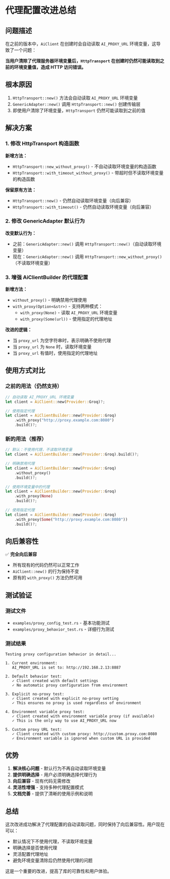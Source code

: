 # 代理配置改进总结

## 问题描述

在之前的版本中，`AiClient` 在创建时会自动读取 `AI_PROXY_URL` 环境变量，这导致了一个问题：

**当用户清除了代理服务器环境变量后，`HttpTransport` 在创建时仍然可能读取到之前的环境变量值，造成 HTTP 访问错误。**

## 根本原因

1. `HttpTransport::new()` 方法会自动读取 `AI_PROXY_URL` 环境变量
2. `GenericAdapter::new()` 调用 `HttpTransport::new()` 创建传输层
3. 即使用户清除了环境变量，`HttpTransport` 仍然可能读取到之前的值

## 解决方案

### 1. 修改 HttpTransport 构造函数

**新增方法：**
- `HttpTransport::new_without_proxy()` - 不自动读取环境变量的构造函数
- `HttpTransport::with_timeout_without_proxy()` - 带超时但不读取环境变量的构造函数

**保留原有方法：**
- `HttpTransport::new()` - 仍然自动读取环境变量（向后兼容）
- `HttpTransport::with_timeout()` - 仍然自动读取环境变量（向后兼容）

### 2. 修改 GenericAdapter 默认行为

**改变默认行为：**
- 之前：`GenericAdapter::new()` 调用 `HttpTransport::new()`（自动读取环境变量）
- 现在：`GenericAdapter::new()` 调用 `HttpTransport::new_without_proxy()`（不读取环境变量）

### 3. 增强 AiClientBuilder 的代理配置

**新增方法：**
- `without_proxy()` - 明确禁用代理使用
- `with_proxy(Option<&str>)` - 支持两种模式：
  - `with_proxy(None)` - 读取 `AI_PROXY_URL` 环境变量
  - `with_proxy(Some(url))` - 使用指定的代理地址

**改进的逻辑：**
- 当 `proxy_url` 为空字符串时，表示明确不使用代理
- 当 `proxy_url` 为 `None` 时，读取环境变量
- 当 `proxy_url` 有值时，使用指定的代理地址

## 使用方式对比

### 之前的用法（仍然支持）

```rust
// 自动读取 AI_PROXY_URL 环境变量
let client = AiClient::new(Provider::Groq)?;

// 使用指定代理
let client = AiClientBuilder::new(Provider::Groq)
    .with_proxy("http://proxy.example.com:8080")
    .build()?;
```

### 新的用法（推荐）

```rust
// 默认：不使用代理，不读取环境变量
let client = AiClientBuilder::new(Provider::Groq).build()?;

// 明确禁用代理
let client = AiClientBuilder::new(Provider::Groq)
    .without_proxy()
    .build()?;

// 使用环境变量中的代理
let client = AiClientBuilder::new(Provider::Groq)
    .with_proxy(None)
    .build()?;

// 使用指定代理
let client = AiClientBuilder::new(Provider::Groq)
    .with_proxy(Some("http://proxy.example.com:8080"))
    .build()?;
```

## 向后兼容性

✅ **完全向后兼容**
- 所有现有的代码仍然可以正常工作
- `AiClient::new()` 的行为保持不变
- 原有的 `with_proxy()` 方法仍然可用

## 测试验证

### 测试文件
- `examples/proxy_config_test.rs` - 基本功能测试
- `examples/proxy_behavior_test.rs` - 详细行为测试

### 测试结果
```
Testing proxy configuration behavior in detail...

1. Current environment:
   AI_PROXY_URL is set to: http://192.168.2.13:8887

2. Default behavior test:
   ✓ Client created with default settings
   ✓ No automatic proxy configuration from environment

3. Explicit no-proxy test:
   ✓ Client created with explicit no-proxy setting
   ✓ This ensures no proxy is used regardless of environment

4. Environment variable proxy test:
   ✓ Client created with environment variable proxy (if available)
   ✓ This is the only way to use AI_PROXY_URL now

5. Custom proxy URL test:
   ✓ Client created with custom proxy: http://custom.proxy.com:8080
   ✓ Environment variable is ignored when custom URL is provided
```

## 优势

1. **解决核心问题** - 默认行为不再自动读取环境变量
2. **提供明确选择** - 用户必须明确选择代理行为
3. **向后兼容** - 现有代码无需修改
4. **灵活性增强** - 支持多种代理配置模式
5. **文档完善** - 提供了清晰的使用示例和说明

## 总结

这次改进成功解决了代理配置的自动读取问题，同时保持了向后兼容性。用户现在可以：

- 默认情况下不使用代理，不读取环境变量
- 明确选择是否使用代理
- 灵活配置代理地址
- 避免环境变量清除后仍然使用代理的问题

这是一个重要的改进，提高了库的可靠性和用户体验。
